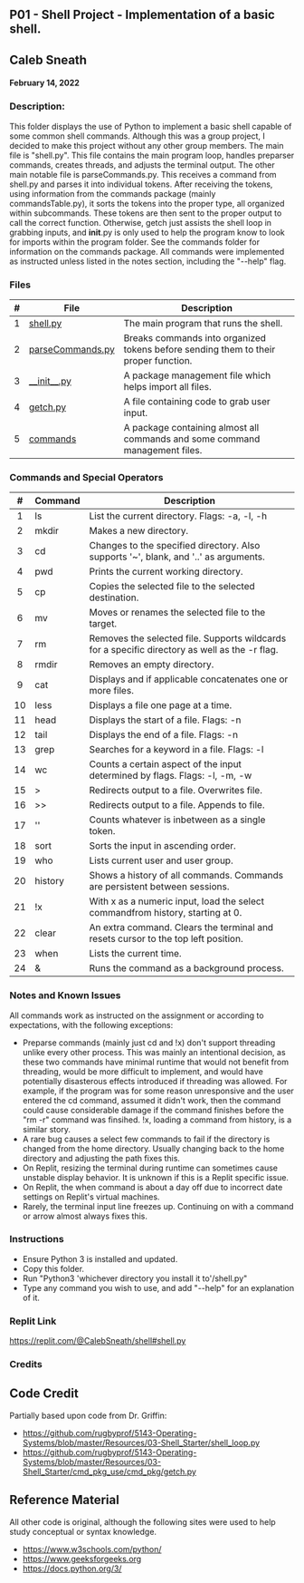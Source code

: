 ## P01 - Shell Project - Implementation of a basic shell.
## Caleb Sneath
#### February 14, 2022
### Description:

This folder displays the use of Python to implement a basic shell capable of some common shell commands. Although this was a group project, I decided to make this project without any other group members. The main file is "shell.py". This file contains the main program loop, handles preparser commands, creates threads, and adjusts the terminal output. The other main notable file is parseCommands.py. This receives a command from shell.py and parses it into individual tokens. After receiving the tokens, using information from the commands package (mainly commandsTable.py), it sorts the tokens into the proper type, all organized within subcommands. These tokens are then sent to the proper output to call the correct function. Otherwise, getch just assists the shell loop in grabbing inputs, and __init__.py is only used to help the program know to look for imports within the program folder. See the commands folder for information on the commands package. All commands were implemented as instructed unless listed in the notes section, including the "--help" flag.

### Files

|   #   | File            | Description                                        |
| :---: | --------------- | -------------------------------------------------- |
|   1   | [shell.py](https://github.com/CalebSneath/5143-OS-sneath/blob/main/Assignments/P01/shell.py)         | The main program that runs the shell.   |
|   2   | [parseCommands.py](https://github.com/CalebSneath/5143-OS-sneath/blob/main/Assignments/P01/parseCommands.py)         | Breaks commands into organized tokens before sending them to their proper function. |
|   3   | [\_\_init\_\_.py](https://github.com/CalebSneath/5143-OS-sneath/blob/main/Assignments/P01/__init__.py)         | A package management file which helps import all files.  |
|   4   | [getch.py](https://github.com/CalebSneath/5143-OS-sneath/blob/main/Assignments/P01/getch.py)         | A file containing code to grab user input.  |
|   5   | [commands](https://github.com/CalebSneath/5143-OS-sneath/blob/main/Assignments/P01/commands)         | A package containing almost all commands and some command management files.  |


### Commands and Special Operators

|   #   | Command         | Description                                        |
| :---: | --------------- | -------------------------------------------------- |
|   1   | ls  | List the current directory. Flags: -a, -l, -h   |
|   2   | mkdir | Makes a new directory.   |
|   3   | cd | Changes to the specified directory. Also supports '~', blank, and '..' as arguments. |
|   4   | pwd | Prints the current working directory.  |
|   5   | cp | Copies the selected file to the selected destination. |
|   6   | mv | Moves or renames the selected file to the target.  |
|   7   | rm | Removes the selected file. Supports wildcards for a specific directory as well as the -r flag. |
|   8   | rmdir | Removes an empty directory. |
|   9   | cat | Displays and if applicable concatenates one or more files. |
|  10   | less | Displays a file one page at a time. |
|  11   | head | Displays the start of a file. Flags: -n  |
|  12   | tail | Displays the end of a file. Flags: -n|
|  13   | grep | Searches for a keyword in a file. Flags: -l |
|  14   | wc | Counts a certain aspect of the input determined by flags. Flags: -l, -m, -w |
|  15   | > | Redirects output to a file. Overwrites file. |
|  16   | >> | Redirects output to a file. Appends to file. |
|  17   | '' | Counts whatever is inbetween as a single token. |
|  18   | sort | Sorts the input in ascending order. |
|  19   | who | Lists current user and user group. |
|  20   | history | Shows a history of all commands. Commands are persistent between sessions. |
|  21   | !x | With x as a numeric input, load the select commandfrom history, starting at 0. |
|  22   | clear | An extra command. Clears the terminal and resets cursor to the top left position. |
|  23   | when | Lists the current time. |
|  24   | & | Runs the command as a background process. |

### Notes and Known Issues
All commands work as instructed on the assignment or according to expectations, with the following exceptions:
- Preparse commands (mainly just cd and !x) don't support threading unlike every other process. This was mainly an intentional decision, as these two commands have minimal runtime that would not benefit from threading, would be more difficult to implement, and would have potentially disasterous effects introduced if threading was allowed. For example, if the program was for some reason unresponsive and the user entered the cd command, assumed it didn't work, then the command could cause considerable damage if the command finishes before the "rm -r" command was finsihed. !x, loading a command from history, is a similar story.
- A rare bug causes a select few commands to fail if the directory is changed from the home directory. Usually changing back to the home directory and adjusting the path fixes this.
- On Replit, resizing the terminal during runtime can sometimes cause unstable display behavior. It is unknown if this is a Replit specific issue.
- On Replit, the when command is about a day off due to incorrect date settings on Replit's virtual machines.
- Rarely, the terminal input line freezes up. Continuing on with a command or arrow almost always fixes this.

### Instructions

- Ensure Python 3 is installed and updated.
- Copy this folder.
- Run "Python3 'whichever directory you install it to'/shell.py"
- Type any command you wish to use, and add "--help" for an explanation of it.

### Replit Link
https://replit.com/@CalebSneath/shell#shell.py

### Credits
## Code Credit 
  Partially based upon code from Dr. Griffin:
 
 - https://github.com/rugbyprof/5143-Operating-Systems/blob/master/Resources/03-Shell_Starter/shell_loop.py
 - https://github.com/rugbyprof/5143-Operating-Systems/blob/master/Resources/03-Shell_Starter/cmd_pkg_use/cmd_pkg/getch.py

## Reference Material
 All other code is original, although the following sites were used to help study conceptual or syntax knowledge.
 - https://www.w3schools.com/python/ 
 - https://www.geeksforgeeks.org 
 - https://docs.python.org/3/

